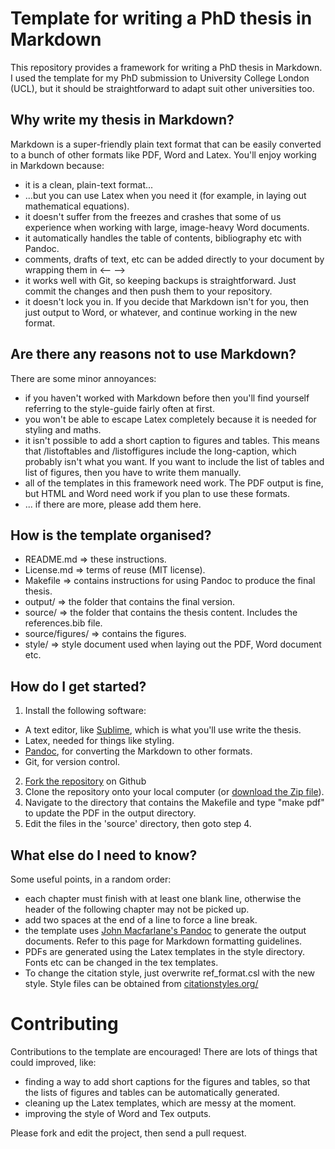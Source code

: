 # Template for writing a PhD thesis in Markdown

This repository provides a framework for writing a PhD thesis in Markdown. I used the template for my PhD submission to University College London (UCL), but it should be straightforward to adapt suit other universities too.

## Why write my thesis in Markdown?

Markdown is a super-friendly plain text format that can be easily converted to a bunch of other formats like PDF, Word and Latex. You'll enjoy working in Markdown because: 
- it is a clean, plain-text format...
- ...but you can use Latex when you need it (for example, in laying out mathematical equations).
- it doesn't suffer from the freezes and crashes that some of us experience when working with large, image-heavy Word documents.
- it automatically handles the table of contents, bibliography etc with Pandoc.
- comments, drafts of text, etc can be added directly to your document by wrapping them in &lt;--  --&gt;
- it works well with Git, so keeping backups is straightforward. Just commit the changes and then push them to your repository.
- it doesn't lock you in. If you decide that Markdown isn't for you, then just output to Word, or whatever, and continue working in the new format.

## Are there any reasons not to use Markdown?

There are some minor annoyances:
- if you haven't worked with Markdown before then you'll find yourself referring to the style-guide fairly often at first.
- you won't be able to escape Latex completely because it is needed for styling and maths.
- it isn't possible to add a short caption to figures and tables. This means that /listoftables and /listoffigures include the long-caption, which probably isn't what you want. If you want to include the list of tables and list of figures, then you have to write them manually.
- all of the templates in this framework need work. The PDF output is fine, but HTML and Word need work if you plan to use these formats.
- ... if there are more, please add them here.

## How is the template organised?

- README.md => these instructions.
- License.md => terms of reuse (MIT license).
- Makefile => contains instructions for using Pandoc to produce the final thesis.
- output/ => the folder that contains the final version.
- source/ => the folder that contains the thesis content. Includes the references.bib file.
- source/figures/ => contains the figures.
- style/ => style document used when laying out the PDF, Word document etc. 

## How do I get started?

1) Install the following software:
- A text editor, like [Sublime](https://www.sublimetext.com/), which is what you'll use write the thesis.
- Latex, needed for things like styling.
- [Pandoc](http://johnmacfarlane.net/pandoc), for converting the Markdown to other formats.
- Git, for version control.
2) [Fork the repository](https://github.com/tompollard/phd_thesis_markdown/fork) on Github
3) Clone the repository onto your local computer (or [download the Zip file](https://github.com/tompollard/phd_thesis_markdown/archive/master.zip)).
4) Navigate to the directory that contains the Makefile and type "make pdf" to update the PDF in the output directory.
5) Edit the files in the 'source' directory, then goto step 4.

## What else do I need to know?

Some useful points, in a random order:
- each chapter must finish with at least one blank line, otherwise the header of the following chapter may not be picked up.
- add two spaces at the end of a line to force a line break.
- the template uses [John Macfarlane's Pandoc](http://johnmacfarlane.net/pandoc/README.html) to generate the output documents. Refer to this page for Markdown formatting guidelines.
- PDFs are generated using the Latex templates in the style directory. Fonts etc can be changed in the tex templates.
- To change the citation style, just overwrite ref_format.csl with the new style. Style files can be obtained from [citationstyles.org/](http://citationstyles.org/)

# Contributing

Contributions to the template are encouraged! There are lots of things that could improved, like:
- finding a way to add short captions for the figures and tables, so that the lists of figures and tables can be automatically generated.
- cleaning up the Latex templates, which are messy at the moment.
- improving the style of Word and Tex outputs.

Please fork and edit the project, then send a pull request.


